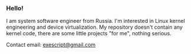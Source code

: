 ### Hello!

I am system software engineer from Russia.
I'm interested in Linux kernel engineering and device virtualization.
My repository doesn't contain any kernel code, there are some little projects "for me", nothing serious.

Contact email: exescript@gmail.com

